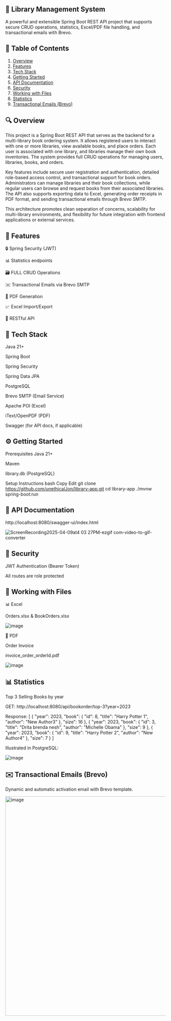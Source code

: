 ## 📘 Library Management System

A powerful and extensible Spring Boot REST API project that supports secure CRUD operations, statistics, Excel/PDF file handling, and transactional emails with Brevo.

## 📄 Table of Contents
1. [Overview](#overview)
2. [Features](#features)
3. [Tech Stack](#tech-stack)
4. [Getting Started](#getting-started)
5. [API Documentation](#api-documentation)
6. [Security](#security)
7. [Working with Files](#working-with-files)
8. [Statistics](#statistics)
9. [Transactional Emails (Brevo)](#transactional-emails-brevo)

##  🔍 Overview

This project is a Spring Boot REST API that serves as the backend for a multi-library book ordering system. It allows registered users to interact with one or more libraries, view available books, and place orders. Each user is associated with one library, and libraries manage their own book inventories. The system provides full CRUD operations for managing users, libraries, books, and orders.

Key features include secure user registration and authentication, detailed role-based access control, and transactional support for book orders. Administrators can manage libraries and their book collections, while regular users can browse and request books from their associated libraries. The API also supports exporting data to Excel, generating order receipts in PDF format, and sending transactional emails through Brevo SMTP.

This architecture promotes clean separation of concerns, scalability for multi-library environments, and flexibility for future integration with frontend applications or external services.

##  🚀 Features

🔒 Spring Security (JWT)

📊 Statistics endpoints

🗃 FULL CRUD Operations 

✉️ Transactional Emails via Brevo SMTP

📄 PDF Generation

📈 Excel Import/Export

📡 RESTful API

##  🧰 Tech Stack

Java 21+

Spring Boot

Spring Security

Spring Data JPA

PostgreSQL

Brevo SMTP (Email Service)

Apache POI (Excel)

iText/OpenPDF (PDF)

Swagger (for API docs, if applicable)

## ⚙️ Getting Started
Prerequisites
Java 21+

Maven

library.db (PostgreSQL)

Setup Instructions
bash
Copy
Edit
git clone https://github.com/unethicalJon/library-app.git
cd library-app
./mvnw spring-boot:run

## 📡 API Documentation
http://localhost:8080/swagger-ui/index.html

![ScreenRecording2025-04-09at4 03 27PM-ezgif com-video-to-gif-converter](https://github.com/user-attachments/assets/abeb9e25-2160-42c4-8c31-789e4b07b3e9)


## 🔐 Security

JWT Authentication (Bearer Token)

All routes are role protected

## 📁 Working with Files
📊 Excel

Orders.xlsx & BookOrders.xlsx

![image](https://github.com/user-attachments/assets/d2ade58e-6f59-4706-8120-961b73745826)

📄 PDF

Order Invoice 

invoice_order_orderId.pdf

![image](https://github.com/user-attachments/assets/53d228ad-b90b-4c51-9135-d5c9277bf697)


## 📊 Statistics

Top 3 Selling Books by year

GET: http://localhost:8080/api/bookorder/top-3?year=2023

Response:
[
    {
        "year": 2023,
        "book": {
            "id": 8,
            "title": "Harry Potter 1",
            "author": "New Author3"
        },
        "size": 16
    },
    {
        "year": 2023,
        "book": {
            "id": 3,
            "title": "Drita brenda nesh",
            "author": "Michelle Obama"
        },
        "size": 9
    },
    {
        "year": 2023,
        "book": {
            "id": 9,
            "title": "Harry Potter 2",
            "author": "New Author4"
        },
        "size": 7
    }
]

Illustrated in PostgreSQL:

![image](https://github.com/user-attachments/assets/ae924244-031d-4aec-b8d2-f3a878dffd3d)


## ✉️ Transactional Emails (Brevo)

Dynamic and automatic activation email with Brevo template.

<img width="690" alt="image" src="https://github.com/user-attachments/assets/23eb8ecd-0104-46d8-9fb6-6a694c2d0d33" />

